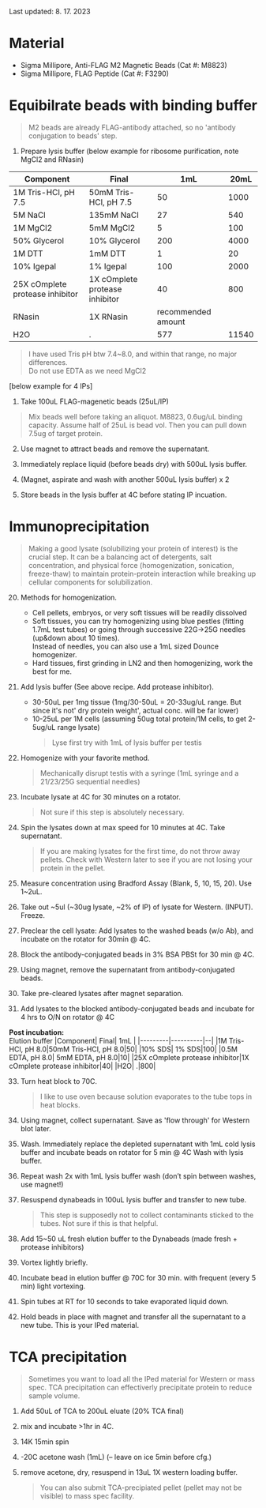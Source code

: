 Last updated: 8. 17. 2023

# Material 
- Sigma Millipore, Anti-FLAG M2 Magnetic Beads (Cat #: M8823)
- Sigma Millipore, FLAG Peptide (Cat #: F3290)
 

# Equibilrate beads with binding buffer
  > M2 beads are already FLAG-antibody attached, so no 'antibody conjugation to beads' step.

1. Prepare lysis buffer (below example for ribosome purification, note MgCl2 and RNasin)

|Component| Final| 1mL | 20mL|
|---------|----------|--|--|
|1M Tris-HCl, pH 7.5|50mM Tris-HCl, pH 7.5|50|1000|
|5M NaCl| 135mM NaCl|27|540|
|1M MgCl2|5mM MgCl2|5|100|
|50% Glycerol|10% Glycerol|200|4000|
|1M DTT|1mM DTT|1|20|
|10% Igepal|1% Igepal|100|2000|
|25X cOmplete protease inhibitor|1X cOmplete protease inhibitor|40|800|
|RNasin|1X RNasin|recommended amount||
|H2O| .|577|11540|
> I have used Tris pH btw 7.4~8.0, and within that range, no major differences.<br>
> Do not use EDTA as we need MgCl2

[below example for 4 IPs]
1. Take 100uL FLAG-magenetic beads (25uL/IP)
> Mix beads well before taking an aliquot.
> M8823, 0.6ug/uL binding capacity. Assume half of 25uL is bead vol. Then you can pull down 7.5ug of target protein.

2. Use magnet to attract beads and remove the supernatant.
   
4. Immediately replace liquid (before beads dry) with 500uL lysis buffer.
   
6. (Magnet, aspirate and wash with another 500uL lysis buffer) x 2
   
8. Store beads in the lysis buffer at 4C before stating IP incuation.
  
# Immunoprecipitation
 
> Making a good lysate (solubilizing your protein of interest) is the crucial step. It can be a balancing act of detergents, salt concentration, and physical force (homogenization, sonication, freeze-thaw) to maintain protein-protein interaction while breaking up cellular components for solubilization. 

20. Methods for homogenization.
    - Cell pellets, embryos, or very soft tissues will be readily dissolved
    - Soft tissues, you can try homogenizing using blue pestles (fitting 1.7mL test tubes) or going through successive 22G->25G needles (up&down about 10 times).<br>
      Instead of needles, you can also use a 1mL sized Dounce homogenizer.
    - Hard tissues, first grinding in LN2 and then homogenizing, work the best for me.

21. Add lysis buffer (See above recipe. Add protease inhibitor).
    - 30-50uL per 1mg tissue (1mg/30-50uL = 20-33ug/uL range. But since it's not' dry protein weight', actual conc. will be far lower) 
    - 10-25uL per 1M cells (assuming 50ug total protein/1M cells, to get 2-5ug/uL range lysate)
      > Lyse first try with 1mL of lysis buffer per testis

22. Homogenize with your favorite method.
    > Mechanically disrupt testis with a syringe (1mL syringe and a 21/23/25G sequential needles)
 
23. Incubate lysate at 4C for 30 minutes on a rotator.
    > Not sure if this step is absolutely necessary. 
 
24. Spin the lysates down at max speed for 10 minutes at 4C. Take supernatant. 
    > If you are making lysates for the first time, do not throw away pellets. Check with Western later to see if you are not losing your protein in the pellet. 

26. Measure concentration using Bradford Assay (Blank, 5, 10, 15, 20). Use 1~2uL. 
 
27. Take out ~5ul (~30ug lysate, ~2% of IP) of lysate for Western. (INPUT). Freeze.
 
28. Preclear the cell lysate: Add lysates to the washed beads (w/o Ab), and incubate on the rotator for 30min @ 4C.

29. Block the antibody-conjugated beads in 3% BSA PBSt for 30 min @ 4C. 
 
30. Using magnet, remove the supernatant from antibody-conjugated beads.
 
31. Take pre-cleared lysates after magnet separation.
 
32. Add lysates to the blocked antibody-conjugated beads and incubate for 4 hrs to O/N on rotator @ 4C

 
<b>Post incubation:</b><br>
Elution buffer
|Component| Final| 1mL |
|---------|----------|--|
|1M Tris-HCl, pH 8.0|50mM Tris-HCl, pH 8.0|50|
|10% SDS| 1% SDS|100|
|0.5M EDTA, pH 8.0| 5mM EDTA, pH 8.0|10|
|25X cOmplete protease inhibitor|1X cOmplete protease inhibitor|40|
|H2O| .|800|

33. Turn heat block to 70C. 
    > I like to use oven because solution evaporates to the tube tops in heat blocks.

34. Using magnet, collect supernatant. Save as 'flow through' for Western blot later. 
 
35. Wash. Immediately replace the depleted supernatant with 1mL cold lysis buffer and incubate beads on rotator for 5 min @ 4C
Wash with lysis buffer.
 
36. Repeat wash 2x with 1mL lysis buffer wash (don’t spin between washes, use magnet!)
 
37. Resuspend dynabeads in 100uL lysis buffer and transfer to new tube.
    > This step is supposedly not to collect contaminants sticked to the tubes. Not sure if this is that helpful. 
 
38. Add 15~50 uL fresh elution buffer to the Dynabeads (made fresh + protease inhibitors) 
 
39. Vortex lightly briefly. 
 
40. Incubate bead in elution buffer @ 70C for 30 min. with frequent (every 5 min) light vortexing. 
 
41. Spin tubes at RT for 10 seconds to take evaporated liquid down. 
 
42. Hold beads in place with magnet and transfer all the supernatant to a new tube. This is your IPed material.


# TCA precipitation 

> Sometimes you want to load all the IPed material for Western or mass spec. TCA precipitation can effectiverly precipitate protein to reduce sample volume. 
 
1. Add 50uL of TCA to 200uL eluate (20% TCA final)
 
2. mix and incubate >1hr in 4C.
 
3. 14K 15min spin
 
4. -20C acetone wash (1mL) (– leave on ice 5min before cfg.)
 
5. remove acetone, dry, resuspend in 13uL 1X western loading buffer.
    > You can also submit TCA-precipiated pellet (pellet may not be visible) to mass spec facility.
